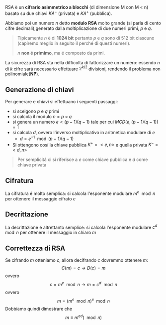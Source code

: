 RSA è un **cifrario asimmetrico a blocchi** (di dimensione M con M < n) basato su due chiavi $KA^-$ (privata) e $KA^+$ (pubblica). 

Abbiamo poi un numero $n$ detto **modulo RSA** molto grande (si parla di cento cifre decimali),generato dalla moltiplicazione di due numeri primi, $p$ e $q$. 

> Tipicamente $n$ è di **1024 bit** pertanto $p$ e $q$ sono di 512 bit ciascuno (capiremo meglio in seguito il perché di questi numeri).
>
> $n$ **non é primimo**, ma é composto da primi.

La sicurezza di RSA sta nella difficolta di fattorizzare un numero: essendo $n$ di $k$ cifre sará necessario effettuare $2^{k/2}$ divisioni, rendendo il problema non polinomiale(**NP**).
## Generazione di chiavi
Per generare e chiavi si effettuano i seguenti passaggi:
- si scelgono $p$ e $q$ primi
- si calcola il modulo $n=p\times q$
- si genera un numero $e<(p-1)(q-1)$ tale per cui $MCD(e,(p-1)(q-1))=1$
- si calcola $d$, ovvero l'inverso moltiplicativo in aritmetica modulare di $e$
	- $d=e^{-1}\mod(p-1)(q-1)$
- Si ottengono cosí la chiave pubblica $K^+=<e,n>$ e quella privata $K^-=<d,n>$

> Per semplicitá ci si riferisce a $e$ come chiave pubblica e $d$ come chiave privata
## Cifratura
La cifratura é molto semplica: si calcola l'esponente modulare $m^e\mod n$ per ottenere il messaggio cifrato $c$
## Decrittazione
La decrittazione é altrettanto semplice: si calcola l'esponente modulare $c^d\mod n$ per ottenere il messaggio in chiaro $m$
## Correttezza di RSA
Se cifrando $m$ otteniamo $c$, allora decifrando $c$ dovremmo ottenere $m$:
$$C(m)=c\to D(c)=m$$
ovvero
$$c=m^e\mod n\to m=c^d\mod n$$
ovvero 
$$m=(m^e\mod n)^e\mod n$$
Dobbiamo quindi dimostrare che 
$$m\equiv m^{ed}(\mod n)$$
